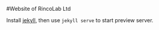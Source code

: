 #Website of RincoLab Ltd

Install [jekyll](http://jekyllrb.com/), then use `jekyll serve` to start preview server.
